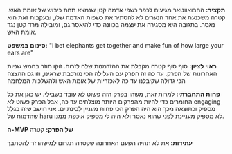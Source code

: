 **תקציר:**
 החבואווטאר מגיעים לכפר כשפי אדמה קטן שנמצא תחת כיבוש של אומת האש. קטרה משכנעת את אחד הנערים לא להסתיר את כשפות האדמה שלו, ובעקבות זאת הוא נאסר. בתגובה היא מסגירה את עצמה בכוונה כדי להיאסר גם, ומובילה מרד קטן נגד אומת האש.
 
**סיכום במשפט:**
 "I bet elephants get together and make fun of how large your ears are"

**ראוי לציון:**
 סוף סוף קטרה מקבלת את ההזדמנות שלה לזרוח.
 זוקו חוזר בחמש שניות האחרונות של הפרק.
 עד כה זה הפרק עם העלילה הכי מורכבת שראינו, וזו גם ההצצה הכי גדולה שקיבלנו עד כה לאכזריות של אומת האש ולהשלכות המלחמה

**פחות התחברתי:**
 למרות זאת, משהו בפרק הזה פשוט לא עובד בשבילי. יש כאן את כל החומרים כדי להיות מהפרקים היותר מוצלחים עד כה, אבל הפרק פשוט לא engaging מספיק וכתוצאה מכך הוא היה הפרק הכי פחות מעניין לבינתיים. אני חושב שזה בגלל שהדמות של haru לא מספיק מעניינת לפני שהוא נאסר ולא היה לי מספיק איכפת ממנו.

**ה-MVP של הפרק:**
 קטרה

**עתידות:** 
 את לא תהיה הפעם האחרונה שקטרה תגרום למישהו זר להסתבך
